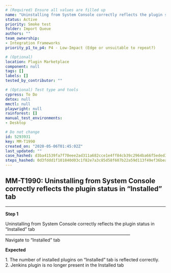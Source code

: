 ```yaml
---
# (Required) Ensure all values are filled up
name: "Uninstalling from System Console correctly reflects the plugin status in “Installed” tab"
status: Active
priority: Smoke test
folder: Import Queue
authors: ""
team_ownership: 
- Integration Frameworks
priority_p1_to_p4: P4 - Low-Impact (Edge or unsuitable to repeat?)

# (Optional)
location: Plugin Marketplace
component: null
tags: []
labels: []
tested_by_contributor: ""

# (Optional) Test type and tools
cypress: To Do
detox: null
mmctl: null
playwright: null
rainforest: []
manual_test_environments:
- Desktop

# Do not change
id: 5293931
key: MM-T1990
created_on: "2020-05-06T01:45:02Z"
last_updated: ""
case_hashed: d3ba41539fa7f70eee2ad311a682cce1e4ff84cb39c2964ba66f5eded3f38667b7a0ebbd9626aa56536a29966b95a4eb
steps_hashed: 0d3fddd1f101840d03c1f82e7a3c85d58f607b22a59d113f49ef36bea218059e3b98bc8d0b90e2d1c63e3dce6e6d4f2f
---
```


<!-- (Auto-generated) Based on frontmatter's "key" and "name" -->

## MM-T1990: Uninstalling from System Console correctly reflects the plugin status in “Installed” tab

---

**Step 1**

Uninstalling from System Console correctly reflects the plugin status in “Installed” tab\
————————————————————————————\
Navigate to “Installed” tab

**Expected**

1\. The number of installed plugins on “Installed” tab is reflected correctly.\
2\. Jenkins plugin is no longer present in the Installed tab

